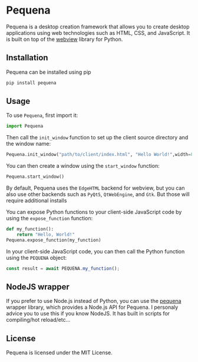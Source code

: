# Pequena
Pequena is a desktop creation framework that allows you to create desktop applications using web technologies such as HTML, CSS, and JavaScript. It is built on top of the [webview](https://pypi.org/project/pywebview/) library for Python.

## Installation
Pequena can be installed using pip
```bash
pip install pequena
```

## Usage
To use `Pequena`, first import it:
```python
import Pequena
```

Then call the `init_window` function to set up the client source directory and the window name:
```python
Pequena.init_window("path/to/client/index.html", "Hello World!",width=800, height=600)
```

You can then create a window using the `start_window` function:
```python
Pequena.start_window()
``` 

By default, Pequena uses the `EdgeHTML` backend for webview, but you can also use other backends such as `PyQt5`, `QtWebEngine`, and `Gtk`. But those will require additional installs

You can expose Python functions to your client-side JavaScript code by using the `expose_function` function:
```python
def my_function():
    return "Hello, World!"
Pequena.expose_function(my_function)
``` 

In your client-side JavaScript code, you can then call the Python function using the `PEQUENA` object:
```Javascript
const result = await PEQUENA.my_function();
```

## NodeJS wrapper
If you prefer to use Node.js instead of Python, you can use the [pequena](https://www.npmjs.com/package/pequena) wrapper library, which provides a Node.js API for Pequena.
I personaly advice you to use this if you know NodeJS. It has built in scripts for compiling/hot reload/etc...

## License
Pequena is licensed under the MIT License.